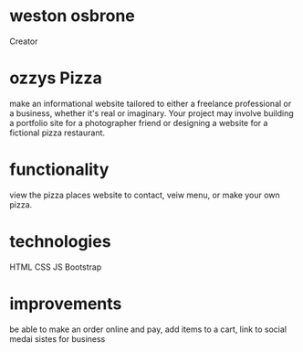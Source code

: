 # weston osbrone
Creator
# ozzys Pizza 
 make an informational website tailored to either a freelance professional or a business, whether it's real or imaginary. Your project may involve building a portfolio site for a photographer friend or designing a website for a fictional pizza restaurant.

# functionality
 view the pizza places website to contact, veiw menu, or make your own pizza.

# technologies 
HTML
CSS
JS
Bootstrap

# improvements
 be able to make an order online and pay,
  add items to a cart,
   link to social medai sistes for business  